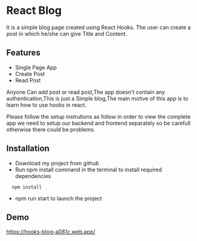 
# React Blog

It is a simple blog page created using React Hooks. The user can create a post in which he/she can give Title and Content. 



## Features

- Single Page App
- Create Post
- Read Post

Anyone Can add post or read post,The app doesn't contain any authentication,This is just a Simple blog,The main motive of this app is to learn how to use hooks in react.

Please follow the setup instrutions as follow in order to view the complete app we need to setup our backend and frontend separately so be carefull otherwise there could be problems.

## Installation


- Download my project from github
- Run npm install command in the terminal to install required dependencies
```http
  npm install
```
- npm run start to launch the project
## Demo 

https://hooks-blog-a081c.web.app/


